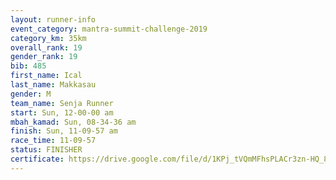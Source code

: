 ```yaml
---
layout: runner-info 
event_category: mantra-summit-challenge-2019 
category_km: 35km 
overall_rank: 19
gender_rank: 19
bib: 485
first_name: Ical
last_name: Makkasau
gender: M
team_name: Senja Runner
start: Sun, 12-00-00 am
mbah_kamad: Sun, 08-34-36 am
finish: Sun, 11-09-57 am
race_time: 11-09-57
status: FINISHER
certificate: https://drive.google.com/file/d/1KPj_tVQmMFhsPLACr3zn-HQ_8UY4GUJg/view?usp=sharing
---
```

